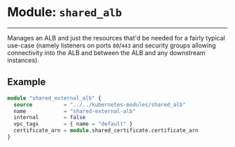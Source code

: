 # Module: `shared_alb`

---

Manages an ALB and just the resources that'd be needed for a fairly typical use-case (namely listeners on ports `80`/`443` and security groups allowing connectivity into the ALB and between the ALB and any downstream instances).

## Example

```terraform
module "shared_external_alb" {
  source          = "../../kubernetes-modules/shared_alb"
  name            = "shared-external-alb"
  internal        = false
  vpc_tags        = { name = "default" }
  certificate_arn = module.shared_certificate.certificate_arn
}
```
